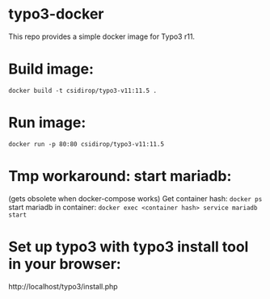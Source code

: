 # typo3-docker
This repo provides a simple docker image for Typo3 r11.

# Build image:
    docker build -t csidirop/typo3-v11:11.5 .

# Run image:
    docker run -p 80:80 csidirop/typo3-v11:11.5

# Tmp workaround: start mariadb: 
(gets obsolete when docker-compose works)
Get container hash:  `docker ps`  
start mariadb in container:  `docker exec <container hash> service mariadb start`

# Set up typo3 with typo3 install tool in your browser:
http://localhost/typo3/install.php
